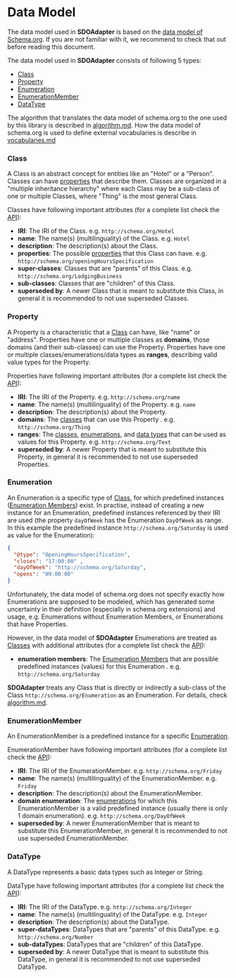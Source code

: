 # Data Model

The data model used in **SDOAdapter** is based on the <a href="https://schema.org/docs/datamodel.html" target="_blank">data model of Schema.org</a>. If you are not familiar with it, we recommend to check that out before reading this document.

The data model used in **SDOAdapter** consists of following 5 types:

* <a href="#Class">Class</a>
* <a href="#Property">Property</a>
* <a href="#Enumeration">Enumeration</a>
* <a href="#EnumerationMember">EnumerationMember</a>
* <a href="#DataType">DataType</a>

The algorithm that translates the data model of schema.org to the one used by this library is described in <a href="https://github.com/semantifyit/schema-org-adapter/blob/master/docu/algorithm.md" target="_blank">algorithm.md</a>. How the data model of schema.org is used to define external vocabularies is describe in <a href="https://github.com/semantifyit/schema-org-adapter/blob/master/docu/vocabulary.md" target="_blank">vocabularies.md</a> 

<a name="Class"></a>
### Class

A Class is an abstract concept for entities like an "Hotel" or a "Person". Classes can have <a href="#Property">properties</a> that describe them. Classes are organized in a "multiple inheritance hierarchy" where each Class may be a sub-class of one or multiple Classes, where "Thing" is the most general Class.

Classes have following important attributes (for a complete list check the <a href="https://github.com/semantifyit/schema-org-adapter/blob/master/docu/api.md#Class" target="_blank">API</a>):

* **IRI**: The IRI of the Class. e.g. `http://schema.org/Hotel`
* **name**: The name(s) (multilinguality) of the Class. e.g. `Hotel`
* **description**: The description(s) about the Class.
* **properties**: The possible <a href="#Property">properties</a> that this Class can have. e.g. `http://schema.org/openingHoursSpecification`
* **super-classes**: Classes that are "parents" of this Class. e.g. `http://schema.org/LodgingBusiness`
* **sub-classes**: Classes that are "children" of this Class.
* **superseded by**: A newer Class that is meant to substitute this Class, in general it is recommended to not use superseded Classes.

<a name="Property"></a>
### Property

A Property is a characteristic that a <a href="#Class">Class</a> can have, like "name" or "address". Properties have one or multiple classes as **domains**, those domains (and their sub-classes) can use the Property. Properties have one or multiple classes/enumerations/data types as **ranges**, describing valid value types for the Property. 

Properties have following important attributes (for a complete list check the <a href="https://github.com/semantifyit/schema-org-adapter/blob/master/docu/api.md#Property" target="_blank">API</a>):

* **IRI**: The IRI of the Property. e.g. `http://schema.org/name`
* **name**: The name(s) (multilinguality) of the Property. e.g. `name`
* **description**: The description(s) about the Property.
* **domains**: The <a href="#Class">classes</a> that can use this Property . e.g. `http://schema.org/Thing`
* **ranges**: The <a href="#Class">classes</a>, <a href="#Enumeration">enumerations</a>, and <a href="#DataType">data types</a> that can be used as values for this Property. e.g. `http://schema.org/Text`
* **superseded by**: A newer Property that is meant to substitute this Property, in general it is recommended to not use superseded Properties.

<a name="Enumeration"></a>
### Enumeration

An Enumeration is a specific type of <a href="#Class">Class</a>, for which predefined instances (<a href="#EnumerationMember">Enumeration Members</a>) exist. In practise, instead of creating a new instance for an Enumeration, predefined instances referenced by their IRI are used (the property `dayOfWeek` has the Enumeration `DayOfWeek` as range. In this example the predefined instance `http://schema.org/Saturday` is used as value for the Enumeration):

```json
{
  "@type": "OpeningHoursSpecification",
  "closes": "17:00:00" ,
  "dayOfWeek": "http://schema.org/Saturday",
  "opens": "09:00:00"
}
```

Unfortunately, the data model of schema.org does not specify exactly how Enumerations are supposed to be modeled, which has generated some uncertainty in their definition (especially in schema.org extensions) and usage, e.g. Enumerations without Enumeration Members, or Enumerations that have Properties. 

However, in the data model of **SDOAdapter** Enumerations are treated as <a href="#Class">Classes</a> with additional attributes (for a complete list check the <a href="https://github.com/semantifyit/schema-org-adapter/blob/master/docu/api.md#Enumeration" target="_blank">API</a>): 

* **enumeration members**: The <a href="#EnumerationMember">Enumeration Members</a> that are possible predefined instances (values) for this Enumeration . e.g. `http://schema.org/Saturday`

**SDOAdapter** treats any Class that is directly or indirectly a sub-class of the Class `http://schema.org/Enumeration` as an Enumeration. For details, check  <a href="https://github.com/semantifyit/schema-org-adapter/blob/master/docu/algorithm.md" target="_blank">algorithm.md</a>. 


<a name="EnumerationMember"></a>
### EnumerationMember

An EnumerationMember is a predefined instance for a specific <a href="#Enumeration">Enumeration</a>.

EnumerationMember have following important attributes (for a complete list check the <a href="https://github.com/semantifyit/schema-org-adapter/blob/master/docu/api.md#EnumerationMember" target="_blank">API</a>):

* **IRI**: The IRI of the EnumerationMember. e.g. `http://schema.org/Friday`
* **name**: The name(s) (multilinguality) of the EnumerationMember. e.g. `Friday`
* **description**: The description(s) about the EnumerationMember.
* **domain enumeration**: The <a href="#Enumeration">enumerations</a> for which this EnumerationMember is a valid predefined instance (usually there is only 1 domain enumeration). e.g. `http://schema.org/DayOfWeek`
* **superseded by**: A newer EnumerationMember that is meant to substitute this EnumerationMember, in general it is recommended to not use superseded EnumerationMember.

<a name="DataType"></a>
### DataType

A DataType represents a basic data types such as Integer or String.

DataType have following important attributes (for a complete list check the <a href="https://github.com/semantifyit/schema-org-adapter/blob/master/docu/api.md#DataType" target="_blank">API</a>):

* **IRI**: The IRI of the DataType. e.g. `http://schema.org/Integer`
* **name**: The name(s) (multilinguality) of the DataType. e.g. `Integer`
* **description**: The description(s) about the DataType.
* **super-dataTypes**: DataTypes that are "parents" of this DataType. e.g. `http://schema.org/Number`
* **sub-dataTypes**: DataTypes that are "children" of this DataType.
* **superseded by**: A newer DataType that is meant to substitute this DataType, in general it is recommended to not use superseded DataType.
